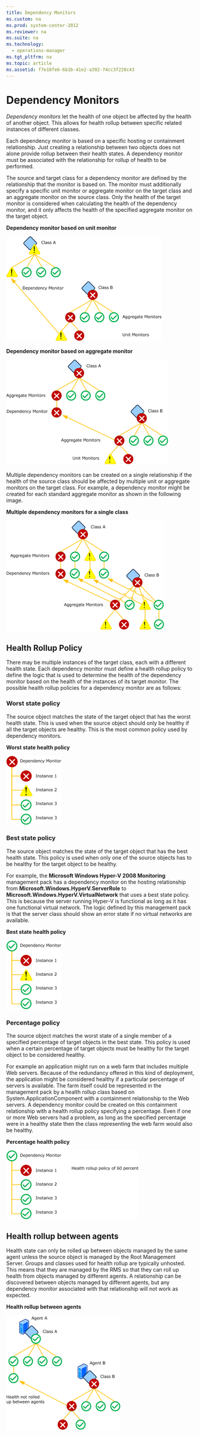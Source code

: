 ```yaml
---
title: Dependency Monitors
ms.custom: na
ms.prod: system-center-2012
ms.reviewer: na
ms.suite: na
ms.technology: 
  - operations-manager
ms.tgt_pltfrm: na
ms.topic: article
ms.assetid: f7e18fe6-6b1b-41e2-a392-74cc3f220c43
---
```

# Dependency Monitors
*Dependency monitors* let the health of one object be affected by the health of another object. This allows for health rollup between specific related instances of different classes.

Each dependency monitor is based on a specific hosting or containment relationship. Just creating a relationship between two objects does not alone provide rollup between their health states. A dependency monitor must be associated with the relationship for rollup of health to be performed.

The source and target class for a dependency monitor are defined by the relationship that the monitor is based on. The monitor must additionally specify a specific unit monitor or aggregate monitor on the target class and an aggregate monitor on the source class. Only the health of the target monitor is considered when calculating the health of the dependency monitor, and it only affects the health of the specified aggregate monitor on the target object.

**Dependency monitor based on unit monitor**

![](../Image/AuthGuide_10_DependencyMonitorUnit.gif)

**Dependency monitor based on aggregate monitor**

![](../Image/AuthGuide_11_DependencyMonitorAggregate.gif)

Multiple dependency monitors can be created on a single relationship if the health of the source class should be affected by multiple unit or aggregate monitors on the target class. For example, a dependency monitor might be created for each standard aggregate monitor as shown in the following image.

**Multiple dependency monitors for a single class**

![](../Image/AuthGuide_12_DependencyMonitorMutiple.gif)

## Health Rollup Policy
There may be multiple instances of the target class, each with a different health state. Each dependency monitor must define a health rollup policy to define the logic that is used to determine the health of the dependency monitor based on the health of the instances of its target monitor. The possible health rollup policies for a dependency monitor are as follows:

### Worst state policy
The source object matches the state of the target object that has the worst health state. This is used when the source object should only be healthy if all the target objects are healthy. This is the most common policy used by dependency monitors.

**Worst state health policy**

![](../Image/AuthGuide_13_DependencyWorstOf.gif)

### Best state policy
The source object matches the state of the target object that has the best health state. This policy is used when only one of the source objects has to be healthy for the target object to be healthy.

For example, the **Microsoft Windows Hyper\-V 2008 Monitoring** management pack has a dependency monitor on the hosting relationship from **Microsoft.Windows.HyperV.ServerRole** to **Microsoft.Windows.HyperV.VirtualNetwork** that uses a best state policy. This is because the server running Hyper\-V is functional as long as it has one functional virtual network. The logic defined by this management pack is that the server class should show an error state if no virtual networks are available.

**Best state health policy**

![](../Image/AuthGuide_14_DependencyBestOf.gif)

### Percentage policy
The source object matches the worst state of a single member of a specified percentage of target objects in the best state. This policy is used when a certain percentage of target objects must be healthy for the target object to be considered healthy.

For example an application might run on a web farm that includes multiple Web servers. Because of the redundancy offered in this kind of deployment, the application might be considered healthy if a particular percentage of servers is available. The farm itself could be represented in the management pack by a health rollup class based on System.ApplicationComponent with a containment relationship to the Web servers. A dependency monitor could be created on this containment relationship with a health rollup policy specifying a percentage. Even if one or more Web servers had a problem, as long as the specified percentage were in a healthy state then the class representing the web farm would also be healthy.

**Percentage health policy**

![](../Image/AuthGuide_15_DependencyPercentage.gif)

## Health rollup between agents
Health state can only be rolled up between objects managed by the same agent unless the source object is managed by the Root Management Server. Groups and classes used for health rollup are typically unhosted. This means that they are managed by the RMS so that they can roll up health from objects managed by different agents. A relationship can be discovered between objects managed by different agents, but any dependency monitor associated with that relationship will not work as expected.

**Health rollup between agents**

![](../Image/AuthGuide_16_RollupBetweenAgents.gif)

